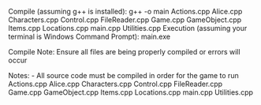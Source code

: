 Compile (assuming g++ is installed):
	g++ -o main Actions.cpp Alice.cpp Characters.cpp Control.cpp FileReader.cpp Game.cpp GameObject.cpp Items.cpp Locations.cpp main.cpp Utilities.cpp
Execution (assuming your terminal is Windows Command Prompt):
	main.exe

Compile Note:
	Ensure all files are being properly compiled or errors will occur

Notes:
	- All source code must be compiled in order for the game to run
		Actions.cpp 
		Alice.cpp 
		Characters.cpp 
		Control.cpp 
		FileReader.cpp 
		Game.cpp 
		GameObject.cpp
		Items.cpp 
		Locations.cpp
		main.cpp 
		Utilities.cpp
